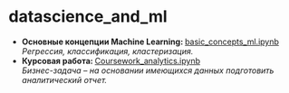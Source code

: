 # datascience_and_ml
<ul>
<li><b>Основные концепции Machine Learning: </b> <a href="">basic_concepts_ml.ipynb</a><br>
<i>Регрессия, классификация, кластеризация.</i>
</li>
 
<li><b>Курсовая работа: </b> <a href="">Coursework_analytics.ipynb</a><br>
<i>Бизнес-задача – на основании имеющихся данных подготовить аналитический отчет.</i>
</li>

</ul>




